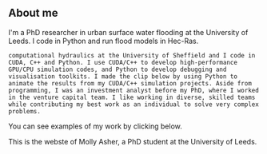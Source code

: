 ## About me
I'm a PhD researcher in urban surface water flooding at the University of Leeds. I code in Python and run flood models in Hec-Ras. 


    computational hydraulics at the University of Sheffield and I code in CUDA, C++ and Python. I use CUDA/C++ to develop high-performance GPU/CPU simulation codes, and Python to develop debugging and visualisation toolkits. I made the clip below by using Python to animate the results from my CUDA/C++ simulation projects. Aside from programming, I was an investment analyst before my PhD, where I worked in the venture capital team. I like working in diverse, skilled teams while contributing my best work as an individual to solve very complex problems. 

You can see examples of my work by clicking below.

This is the webste of Molly Asher, a PhD student at the University of Leeds. 
